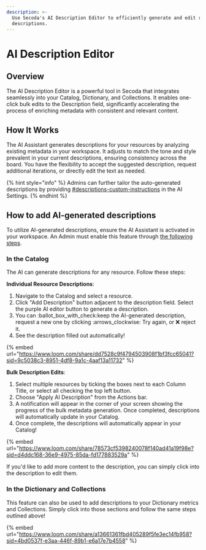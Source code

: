 ```yaml
---
description: >-
  Use Secoda's AI Description Editor to efficiently generate and edit resource
  descriptions.
---
```


# AI Description Editor

## Overview

The AI Description Editor is a powerful tool in Secoda that integrates seamlessly into your Catalog, Dictionary, and Collections. It enables one-click bulk edits to the Description field, significantly accelerating the process of enriching metadata with consistent and relevant content.

## How It Works

The AI Assistant generates descriptions for your resources by analyzing existing metadata in your workspace. It adjusts to match the tone and style prevalent in your current descriptions, ensuring consistency across the board. You have the flexibility to accept the suggested description, request additional iterations, or directly edit the text as needed.

{% hint style="info" %}
Admins can further tailor the auto-generated descriptions by providing [#descriptions-custom-instructions](../../features/ai-assistant/#descriptions-custom-instructions "mention") in the AI Settings.
{% endhint %}

## How to add AI-generated descriptions

To utilize AI-generated descriptions, ensure the AI Assistant is activated in your workspace. An Admin must enable this feature through [the following steps](../../features/ai-assistant/#enabling-the-secoda-ai).

### In the Catalog

The AI can generate descriptions for any resource. Follow these steps:

**Individual Resource Descriptions**:

1. Navigate to the Catalog and select a resource.
2. Click "Add Description" button adjacent to the description field. Select the purple AI editor button to generate a description.
3. You can :ballot\_box\_with\_check:keep the AI-generated description, request a new one by clicking :arrows\_clockwise: Try again, or  :x: reject it.
4. See the description filled out automatically!

{% embed url="https://www.loom.com/share/dd7528c9f4794503908f1bf3fcc65041?sid=9c5038c3-8951-4df8-9a1c-4aaf13a11732" %}

**Bulk Description Edits**:

1. Select multiple resources by ticking the boxes next to each Column Title, or select all checking the top left button.
2. Choose "Apply AI Description" from the Actions bar.
3. A notification will appear in the corner of your screen showing the progress of the bulk metadata generation. Once completed, descriptions will automatically update in your Catalog.
4. Once complete, the descriptions will automatically appear in your Catalog!

{% embed url="https://www.loom.com/share/78573cf5398240078f140ad41a19f98e?sid=d4ddc168-36e9-4975-85da-fd177883529a" %}

If you'd like to add more content to the description, you can simply click into the description to edit them.

### In the Dictionary and Collections

This feature can also be used to add descriptions to your Dictionary metrics and Collections. Simply click into those sections and follow the same steps outlined above!

{% embed url="https://www.loom.com/share/a13661361fbd405289f5fe3ec14fb958?sid=4bd0537f-e3aa-446f-89b1-e6a17e7b4558" %}

